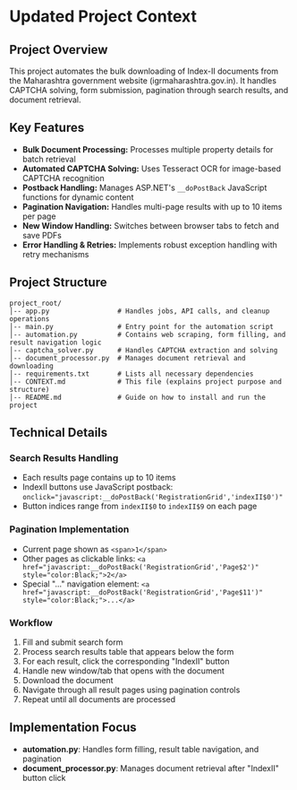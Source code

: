 # Updated Project Context

## Project Overview
This project automates the bulk downloading of Index-II documents from the Maharashtra government website (igrmaharashtra.gov.in). It handles CAPTCHA solving, form submission, pagination through search results, and document retrieval.

## Key Features
- **Bulk Document Processing:** Processes multiple property details for batch retrieval
- **Automated CAPTCHA Solving:** Uses Tesseract OCR for image-based CAPTCHA recognition
- **Postback Handling:** Manages ASP.NET's `__doPostBack` JavaScript functions for dynamic content
- **Pagination Navigation:** Handles multi-page results with up to 10 items per page
- **New Window Handling:** Switches between browser tabs to fetch and save PDFs
- **Error Handling & Retries:** Implements robust exception handling with retry mechanisms

## Project Structure
```
project_root/
│-- app.py                 # Handles jobs, API calls, and cleanup operations
│-- main.py                # Entry point for the automation script
│-- automation.py          # Contains web scraping, form filling, and result navigation logic
│-- captcha_solver.py      # Handles CAPTCHA extraction and solving
│-- document_processor.py  # Manages document retrieval and downloading
│-- requirements.txt       # Lists all necessary dependencies
│-- CONTEXT.md             # This file (explains project purpose and structure)
│-- README.md              # Guide on how to install and run the project
```

## Technical Details

### Search Results Handling
- Each results page contains up to 10 items
- IndexII buttons use JavaScript postback: `onclick="javascript:__doPostBack('RegistrationGrid','indexII$0')"`
- Button indices range from `indexII$0` to `indexII$9` on each page

### Pagination Implementation
- Current page shown as `<span>1</span>`
- Other pages as clickable links: `<a href="javascript:__doPostBack('RegistrationGrid','Page$2')" style="color:Black;">2</a>`
- Special "..." navigation element: `<a href="javascript:__doPostBack('RegistrationGrid','Page$11')" style="color:Black;">...</a>`

### Workflow
1. Fill and submit search form
2. Process search results table that appears below the form
3. For each result, click the corresponding "IndexII" button
4. Handle new window/tab that opens with the document
5. Download the document
6. Navigate through all result pages using pagination controls
7. Repeat until all documents are processed

## Implementation Focus
- **automation.py**: Handles form filling, result table navigation, and pagination
- **document_processor.py**: Manages document retrieval after "IndexII" button click
